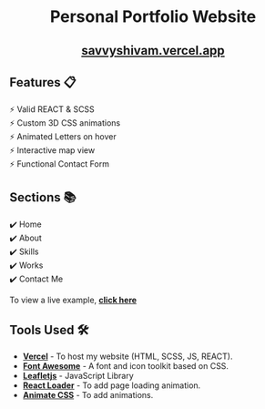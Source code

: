 

<div align="center">

<h1>Personal Portfolio Website </h1>
 

<h2>
  <a href="https://savvyshivam.vercel.app/">savvyshivam.vercel.app</a>
</h2>


<div align="center">
  <a href="https://savvyshivam.vercel.app/">
  </a>
</div>
  </div>


## Features 📋

⚡️ Valid REACT & SCSS \
⚡️ Custom 3D CSS animations\
⚡️ Animated Letters on hover\
⚡️ Interactive map view\
⚡️ Functional Contact Form
  

## Sections 📚


✔️ Home\
✔️ About\
✔️ Skills \
✔️ Works\
✔️ Contact Me


To view a live example, **[click here](https://savvyshivam.vercel.app/)**

## Tools Used 🛠️

- [**Vercel**](https://vercel.com/new) - To host my  website (HTML, SCSS, JS, REACT).
- [**Font Awesome**](https://fontawesome.com/) - A font and icon toolkit based on CSS.
- [**Leafletjs**](https://leafletjs.com/) - JavaScript Library
- [**React Loader**](https://www.npmjs.com/package/react-loader) - To add page loading animation.
- [**Animate CSS**](https://animate.style/) - To add animations.

<br/>


